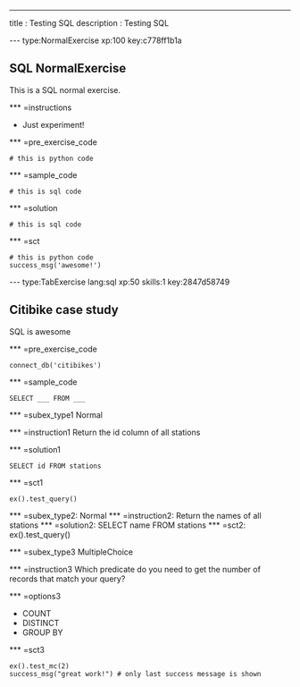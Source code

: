 ---
title       : Testing SQL
description : Testing SQL

--- type:NormalExercise xp:100 key:c778ff1b1a
## SQL NormalExercise

This is a SQL normal exercise.

*** =instructions
- Just experiment!

*** =pre_exercise_code
```{python}
# this is python code
```

*** =sample_code
```{sql}
# this is sql code
```

*** =solution
```{sql}
# this is sql code
```

*** =sct
```{python}
# this is python code
success_msg('awesome!')
```

--- type:TabExercise lang:sql xp:50 skills:1 key:2847d58749
## Citibike case study
 
SQL is awesome
 
*** =pre_exercise_code
```
connect_db('citibikes')
```
 
*** =sample_code
```{r}
SELECT ___ FROM ___
```
 
*** =subex_type1
Normal
 
*** =instruction1
Return the id column of all stations
 
*** =solution1
```
SELECT id FROM stations
```
 
*** =sct1
```
ex().test_query()
```
 
*** =subex_type2: Normal
*** =instruction2: Return the names of all stations
*** =solution2: SELECT name FROM stations
*** =sct2: ex().test_query()
 
 
*** =subex_type3
MultipleChoice
 
*** =instruction3
Which predicate do you need to get the number of records that match your query?
 
*** =options3
- COUNT
- DISTINCT
- GROUP BY
 
*** =sct3
```
ex().test_mc(2)
success_msg("great work!") # only last success message is shown
```
